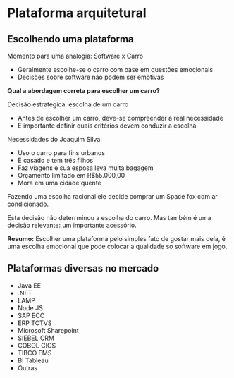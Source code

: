 # Plataforma arquitetural

## Escolhendo uma plataforma

Momento para uma analogia: Software x Carro
- Geralmente escolhe-se o carro com base em questões emocionais
- Decisões sobre software não podem ser emotivas

**Qual a abordagem correta para escolher um carro?**

Decisão estratégica: escolha de um carro
- Antes de escolher um carro, deve-se compreender a real necessidade
- É importante definir quais critérios devem conduzir a escolha

Necessidades do Joaquim Silva:
- Uso o carro para fins urbanos
- É casado e tem três filhos
- Faz viagens e sua esposa leva muita bagagem
- Orçamento limitado em R$55.000,00
- Mora em uma cidade quente
  
Fazendo uma escolha racional ele decide comprar um Space fox com ar condicionado.

Esta decisão não deterrminou a escolha do carro. Mas também é uma decisão relevante: um importante acessório.

**Resumo:** Escolher uma plataforma pelo simples fato de gostar mais dela, é uma escolha emocional que pode colocar a qualidade so software em jogo.

## Plataformas diversas no mercado

- Java EE
- .NET
- LAMP
- Node JS
- SAP ECC
- ERP TOTVS
- Microsoft Sharepoint
- SIEBEL CRM
- COBOL CICS
- TIBCO EMS
- BI Tableau
- Outras
